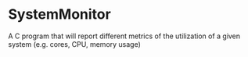 # SystemMonitor
A C program that will report different metrics of the utilization of a given system (e.g. cores, CPU, memory usage)
